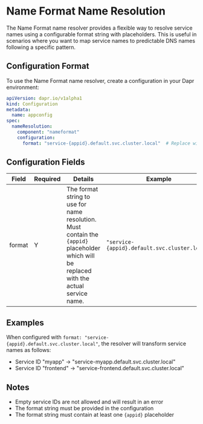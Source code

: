 # Name Format Name Resolution

The Name Format name resolver provides a flexible way to resolve service names using a configurable format string with placeholders. This is useful in scenarios where you want to map service names to predictable DNS names following a specific pattern.

## Configuration Format

To use the Name Format name resolver, create a configuration in your Dapr environment:

```yaml
apiVersion: dapr.io/v1alpha1
kind: Configuration
metadata:
  name: appconfig
spec:
  nameResolution:
    component: "nameformat"
    configuration:
      format: "service-{appid}.default.svc.cluster.local"  # Replace with your desired format pattern
```

## Configuration Fields

| Field   | Required | Details | Example |
|---------|----------|---------|---------|
| format  | Y | The format string to use for name resolution. Must contain the `{appid}` placeholder which will be replaced with the actual service name. | `"service-{appid}.default.svc.cluster.local"` |

## Examples

When configured with `format: "service-{appid}.default.svc.cluster.local"`, the resolver will transform service names as follows:

- Service ID "myapp" → "service-myapp.default.svc.cluster.local"
- Service ID "frontend" → "service-frontend.default.svc.cluster.local"


## Notes

- Empty service IDs are not allowed and will result in an error
- The format string must be provided in the configuration
- The format string must contain at least one `{appid}` placeholder 